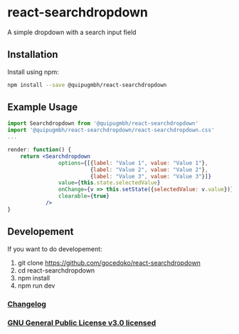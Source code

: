 # react-searchdropdown

A simple dropdown with a search input field


## Installation

Install using npm:
```sh
npm install --save @quipugmbh/react-searchdropdown
```


## Example Usage

```jsx
import Searchdropdown from '@quipugmbh/react-searchdropdown'
import '@quipugmbh/react-searchdropdown/react-searchdropdown.css'
...

render: function() {
    return <Searchdropdown 
				options={[{label: "Value 1", value: "Value 1"},
						  {label: "Value 2", value: "Value 2"},
						  {label: "Value 3", value: "Value 3"}]}
				value={this.state.selectedValue}
				onChange={v => this.setState({selectedValue: v.value})}
				clearable={true}
			/>
}
```


## Developement
If you want to do developement:
1. git clone https://github.com/gocedoko/react-searchdropdown
2. cd react-searchdropdown
3. npm install
4. npm run dev

### [Changelog](CHANGELOG.md)

### [GNU General Public License v3.0 licensed](LICENSE.md)

